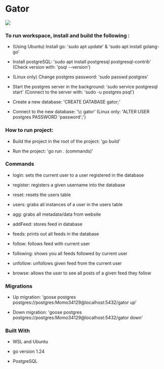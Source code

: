 # Gator 
[![](https://godoc.org/github.com/MelonCaully/gator?status.svg)](https://godoc.org/github.com/MelonCaully/gator)
### To run workspace, install and build the following : 

- (Using Ubuntu) Install go: 'sudo apt update' & 'sudo apt install golang-go'

- Install postgreSQL: 'sudo apt install postgresql postgresql-contrib' (Check version with: 'psql --version')

- (Linux only) Change postgres password: 'sudo passwd postgres'

- Start the postgres server in the background: 'sudo service postgresql start' (Connect to the server with: 'sudo -u postgres psql')

- Create a new database: 'CREATE DATABASE gator;' 

- Connect to the new database: '\c gator' (Linux only: 'ALTER USER postgres PASSWORD 'password';')

### How to run project:

- Build the project in the root of the project: 'go build'

- Run the project: 'go run . (commands)'

### Commands

- login: sets the current user to a user registered in the database

- register: registers a given username into the database

- reset: resets the users table

- users: grabs all instances of a user in the users table

- agg: grabs all metadata/data from website

- addFeed: stores feed in database

- feeds: prints out all feeds in the database

- follow: follows feed with current user

- following: shows you all feeds followed by current user

- unfollow: unfollows given feed from the current user

- browse: allows the user to see all posts of a given feed they follow

### Migrations

- Up migration: 'goose postgres postgres://postgres:Momo34129@localhost:5432/gator up'

- Down migration: 'goose postgres postgres://postgres:Momo34129@localhost:5432/gator down'

### Built With 

- WSL and Ubuntu

- go version 1.24

- PostgreSQL
